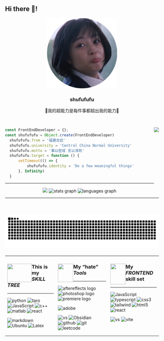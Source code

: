 <h2 align="left">Hi there 👋! </h2>

<div align = 'center'>
  <img src='https://github.com/shufufufu/shufufufu/blob/main/assets/headpic.png' width='230'>
  <br>
  <h3>shufufufu</h3>
  <p>🫠我的超能力是每件事都超出我的能力🫥</p>
</div>

<br>

</em></p>
<img align='right' src="https://media.giphy.com/media/8Lb8TPY7l2T9Mc1QIW/giphy.gif?cid=ecf05e47buuluxhtu90lkip66b9wo2g61mdqrp7069kesj49&ep=v1_stickers_search&rid=giphy.gif&ct=s" height="230">



```js
const FrontEndDeveloper = {};
const shufufufu = Object.create(FrontEndDeveloper)
  shufufufu.from = '福建龙岩'
  shufufufu.university = 'Central China Normal University'
  shufufufu.motto = '事以密成 言以泄败'
  shufufufu.target = function () {
      setTimeout(() => {
          shufufufu.identity = 'Do a few meaningful things'
      }, Infinity)
  }
```

---

<div align = "center" padding = "500">

<div/>

<div align="center">
  <img src="https://media.giphy.com/media/PoEDSg4boyn6OjnN1B/giphy.gif?cid=ecf05e47p0y882vh3t0mx6906edhtnhojvr1rtzi9p11kvkt&ep=v1_stickers_search&rid=giphy.gif&ct=s" width = '180'>
  <img src="https://github-readme-stats.vercel.app/api?username=shufufufu&hide_title=false&hide_rank=false&show_icons=true&include_all_commits=true&count_private=true&disable_animations=false&theme=dracula&locale=en&hide_border=false" height="150" alt="stats graph"  />  
  
  <img src="https://github-readme-stats.vercel.app/api/top-langs?username=shufufufu&locale=en&hide_title=false&layout=compact&card_width=320&langs_count=5&theme=dracula&hide_border=false" height="150" alt="languages graph"  />

</div>

---

###
<table><tr><td valign="top" width="33%">

### <img align="left" src="https://media.giphy.com/media/jf8FsS1JGOXmg/giphy.gif?cid=ecf05e47ejzrrkov56iz92gwvgypgl5r1k39jlzbgbwv1mex&ep=v1_stickers_search&rid=giphy.gif&ct=s" width="80" height = '60'></img>This is my ***SKILL TREE***

---


![python](https://img.shields.io/badge/Python-3776AB?style=for-the-badge&logo=python&logoColor=white)
![taro](https://img.shields.io/badge/taro-00ADD8?style=for-the-badge&logo=taro&logoColor=white)
![JavaScript](https://img.shields.io/badge/Javascript-ffd500?style=for-the-badge&logo=javascript&logoColor=black)
![c++](https://img.shields.io/badge/C++-00599C?style=for-the-badge&logo=cplusplus&logoColor=white)
![matlab](https://img.shields.io/badge/matlab-ff7500?style=for-the-badge&logo=matlab&logoColor=white)
![react](https://img.shields.io/badge/React-eeeeee?style=for-the-badge&logo=react&logoColor=#70c8d6)


![markdown](https://img.shields.io/badge/Markdown-000000?style=for-the-badge&logo=markdown&logoColor=white)
![Ubuntu](https://img.shields.io/badge/Ubuntu-FF4444?style=for-the-badge&logo=ubuntu&logoColor=white)
![Latex](https://img.shields.io/badge/Latex-20B2AA?style=for-the-badge&logo=latex&logoColor=white)


</td><td valign="top" width="34%">

### <img align="left" src="https://media.giphy.com/media/v2CyzMUZTVFesX1Mbo/giphy.gif?cid=ecf05e470a8i4eskafcpf0a6sxrmc19pq62heq759yezwd8b&ep=v1_stickers_search&rid=giphy.gif&ct=s" width="50" height="60"></img>My “hate” ***Tools***

---
  <img src="https://cdn.jsdelivr.net/gh/devicons/devicon/icons/aftereffects/aftereffects-original.svg" height="30" alt="aftereffects logo"  />

  <img src="https://cdn.jsdelivr.net/gh/devicons/devicon/icons/photoshop/photoshop-original.svg" height="30" alt="photoshop logo"  />

  <img src="https://cdn.jsdelivr.net/gh/devicons/devicon/icons/premiere/premiere-original.svg" height="30" alt="premiere logo"  />
  
![adobe](https://img.shields.io/badge/adobe-ff4000.svg?style=for-the-badge&logo=adobe&logoColor=White)



![vs](https://img.shields.io/badge/Visual_Studio_Code-0078D4?style=for-the-badge&logo=visual%20studio%20code&logoColor=white)
![Obsidian](https://img.shields.io/badge/obsidian-7c3aed?style=for-the-badge&logo=obsidian&logoColor=black)
![github](https://img.shields.io/badge/GitHub-100000?style=for-the-badge&logo=github&logoColor=white)
![git](https://img.shields.io/badge/GIT-E44C30?style=for-the-badge&logo=git&logoColor=white)
![leetcode](https://img.shields.io/badge/-LeetCode-FFA116?style=for-the-badge&logo=LeetCode&logoColor=black)

<!--![Clion](https://img.shields.io/badge/CLion-000000?style=for-the-badge&logo=clion&logoColor=white)-->
<!--![powerShell](https://img.shields.io/badge/powershell-5391FE?style=for-the-badge&logo=bash&logoColor=white)-->
</td><td valign="top" width="33%">

### <img align="left" src="https://media.giphy.com/media/v1.Y2lkPTc5MGI3NjExcjllbWVtajc3am1hbnl6dnd2a2dwMzB5c2t3ejhyN2hnYXNhbDVmcyZlcD12MV9zdGlja2Vyc19zZWFyY2gmY3Q9cw/fynMpepbzspYCGBlab/giphy.gif" width="50" height="68"></img>My ***FRONTEND*** skill set

---

![JavaScript](https://img.shields.io/badge/Javascript-ffd500?style=for-the-badge&logo=javascript&logoColor=black)
![typescript](https://img.shields.io/badge/typescript-3077c5?style=for-the-badge&logo=typescript&logoColor=white)
![css3](https://img.shields.io/badge/CSS-0099e6?style=for-the-badge&logo=css3&logoColor=white)
![tailwind](https://img.shields.io/badge/tailwind-333333?style=for-the-badge&logo=tailwindcss&logoColor=#38bdf8)
![html5](https://img.shields.io/badge/HTML-ff5500?style=for-the-badge&logo=html5&logoColor=white)
![react](https://img.shields.io/badge/React-eeeeee?style=for-the-badge&logo=react&logoColor=#70c8d6)




![vs](https://img.shields.io/badge/Visual_Studio_Code-0078D4?style=for-the-badge&logo=visual%20studio%20code&logoColor=white)
![vite](https://img.shields.io/badge/vite-666afd?style=for-the-badge&logo=vite&logoColor=white)

</td>

###



###

<br clear="both">

![sanke](https://github.com/shufufufu/shufufufu/blob/output/github-contribution-grid-snake.svg)

###
